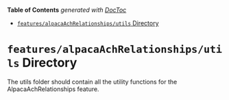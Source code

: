 <!-- START doctoc generated TOC please keep comment here to allow auto update -->
<!-- DON'T EDIT THIS SECTION, INSTEAD RE-RUN doctoc TO UPDATE -->

**Table of Contents** _generated with [DocToc](https://github.com/thlorenz/doctoc)_

- [`features/alpacaAchRelationships/utils` Directory](#featuresalpacaachrelationshipsutils-directory)

<!-- END doctoc generated TOC please keep comment here to allow auto update -->

# `features/alpacaAchRelationships/utils` Directory

The utils folder should contain all the utility functions for the AlpacaAchRelationships feature.
